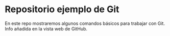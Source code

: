# Repositorio ejemplo de Git

En este repo mostraremos algunos comandos básicos para trabajar con Git. Info añadida en la vista web de GitHub.
